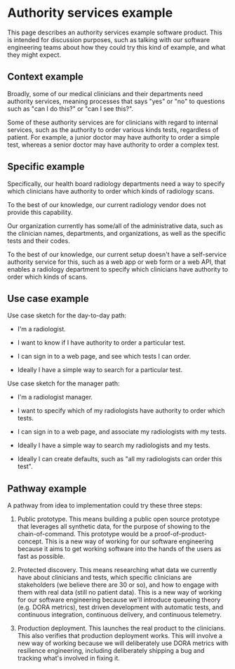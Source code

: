 # Authority services example

This page describes an authority services example software product. This is
intended for discussion purposes, such as talking with our software engineering
teams about how they could try this kind of example, and what they might expect.

## Context example

Broadly, some of our medical clinicians and their departments need authority
services, meaning processes that says "yes" or "no" to questions such as "can I
do this?" or "can I see this?".

Some of these authority services are for clinicians with regard to internal
services, such as the authority to order various kinds tests, regardless of
patient. For example, a junior doctor may have authority to order a simple test,
whereas a senior doctor may have authority to order a complex test.

## Specific example

Specifically, our health board radiology departments need a way to specify which
clinicians have authority to order which kinds of radiology scans.

To the best of our knowledge, our current radiology vendor does not provide this
capability.

Our organization currently has some/all of the administrative data, such as the
clinician names, departments, and organizations, as well as the specific tests
and their codes.

To the best of our knowledge, our current setup doesn't have a self-service
authority service for this, such as a web app or web form or a web API, that
enables a radiology department to specify which clinicians have authority to
order which kinds of scans.

## Use case example

Use case sketch for the day-to-day path:

* I'm a radiologist.
  
* I want to know if I have authority to order a particular test.

* I can sign in to a web page, and see which tests I can order.

* Ideally I have a simple way to search for a particular test.

Use case sketch for the manager path:

* I'm a radiologist manager.
  
* I want to specify which of my radiologists have authority to order which tests.

* I can sign in to a web page, and associate my radiologists with my tests.

* Ideally I have a simple way to search my radiologists and my tests.

* Ideally I can create defaults, such as "all my radiologists can order this test".

## Pathway example

A pathway from idea to implementation could try these three steps:

1. Public prototype. This means building a public open source prototype that
   leverages all synthetic data, for the purpose of showing to the
   chain-of-command. This prototype would be a proof-of-product-concept. This is
   a new way of working for our software engineering because it aims to get
   working software into the hands of the users as fast as possible.

2. Protected discovery. This means researching what data we currently have about
   clinicians and tests, which specific clinicians are stakeholders (we believe
   there are 30 or so), and how to engage with them with real data (still no
   patient data). This is a new way of working for our software engineering
   because we'll introduce queueing theory (e.g. DORA metrics), test driven
   development with automatic tests, and continuous integration, continuous
   delivery, and continuous telemetry.

3. Production deployment. This launches the real product to the clinicians. This
   also verifies that production deployment works. This will involve a new way
   of working because we will deliberately use DORA metrics with resilience
   engineering, including deliberately shipping a bug and tracking what's
   involved in fixing it.
